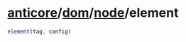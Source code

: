 # [anticore](../../../../../#reference)/[dom](../../#reference)/[node](../#reference)/<a name="reference">element</a>

```js
element(tag, config)
```